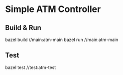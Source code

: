 # Simple ATM Controller

## Build & Run

bazel build //main:atm-main
bazel run //main:atm-main

## Test

bazel test //test:atm-test

